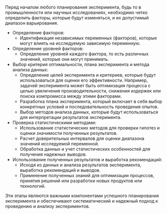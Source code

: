 Перед началом любого планирования эксперимента, будь то в промышленности или научных исследованиях, необходимо четко определить факторы, которые будут изменяться, и их допустимый диапазон варьирования.

- Определение факторов:
	- Идентификация независимых переменных (факторов), которые могут влиять на исследуемую зависимую переменную.
- Определение уровней факторов:
	- Определение уровней каждого фактора, то есть различных значений, которые они могут принимать.
- Выбор критерия оптимальности, плана эксперимента и метода анализа данных:
	- Определение целей эксперимента и критериев, которые будут использоваться для оценки его эффективности. Например, задачей эксперимента может быть оптимизация процесса с целью увеличения производительности, снижения издержек или поиска компромисса между этими факторами.
	- Разработка плана эксперимента, который включает в себя выбор конкретных условий и последовательность проведения опытов.
	- Выбор методов анализа данных, которые будут использоваться для интерпретации результатов эксперимента.
- Проверка статистическими методами:
	- Использование статистических методов для проверки гипотез и оценки значимости полученных результатов.
	- Расчет доверительных интервалов для оценки диапазона значений исследуемой переменной.
	- Обработка данных и учет статистических особенностей для получения надежных выводов.
- Использование полученных результатов и выработка рекомендаций:
	- Исходя из данных и анализа результатов эксперимента, выработка рекомендаций и выводов.
	- Применение полученных знаний для оптимизации процессов, принятия решений или разработки новых продуктов или технологий.

Эти этапы являются важными компонентами успешного планирования эксперимента и обеспечивают систематический и надежный подход к проведению и анализу экспериментов.